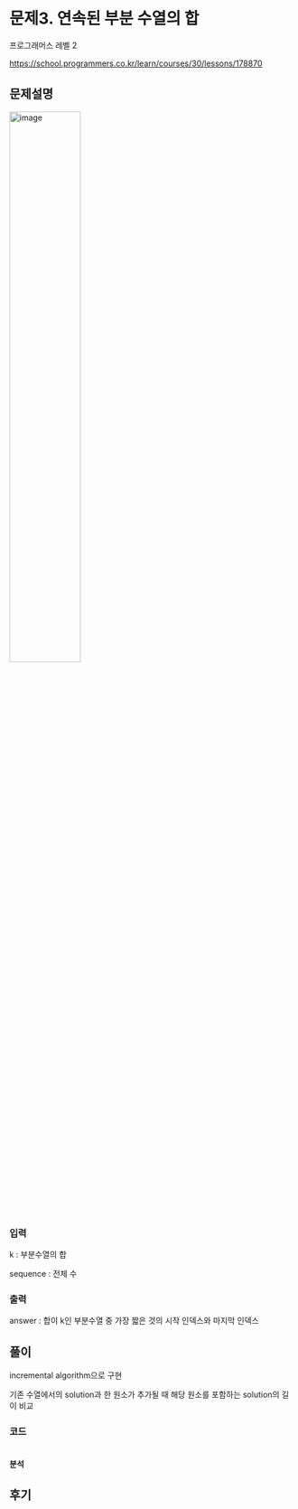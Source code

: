 # 문제3. 연속된 부분 수열의 합

프로그래머스 레벨 2

https://school.programmers.co.kr/learn/courses/30/lessons/178870

## 문제설명

<img src="https://github.com/user-attachments/assets/3541bc7c-ec0f-40b4-9407-5ba55164b806" alt="image" style="width: 50%; height: 50%;">

### 입력

k : 부분수열의 합

sequence : 전체 수

### 출력

answer : 합이 k인 부분수열 중 가장 짧은 것의 시작 인덱스와 마지막 인덱스

## 풀이

incremental algorithm으로 구현

기존 수열에서의 solution과 한 원소가 추가될 때 해당 원소를 포함하는 solution의 길이 비교

### 코드
```

```
#### 분석


## 후기

